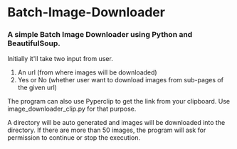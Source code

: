 # Batch-Image-Downloader
### A simple Batch Image Downloader using Python and BeautifulSoup.

Initially it'll take two input from user.
1. An url (from where images will be downloaded)
2. Yes or No (whether user want to download images from sub-pages of the given url)

The program can also use Pyperclip to get the link from your clipboard.
Use image_downloader_clip.py for that purpose.

A directory will be auto generated and images will be downloaded into the directory. If there are more than 50 images, the program will ask for permission to continue or stop the execution.

